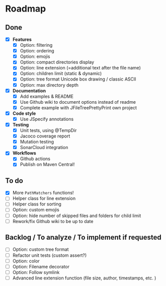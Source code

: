 # Roadmap

## Done
- [x] **Features**
  - [x] Option: filtering
  - [x] Option: ordering
  - [x] Option: emojis
  - [x] Option: compact directories display
  - [x] Option: line extension (=additional text after the file name)
  - [x] Option: children limit (static & dynamic)
  - [x] Option: tree format Unicode box drawing / classic ASCII
  - [x] Option: max directory depth
- [x] **Documentation**
  - [x] Add examples & README
  - [x] Use Github wiki to document options instead of readme
  - [x] Complete example with JFileTreePrettyPrint own project
- [x] **Code style**
  - [x] Use JSpecify annotations
- [x] **Testing**
  - [x] Unit tests, using @TempDir
  - [x] Jacoco coverage report
  - [x] Mutation testing
  - [x] SonarCloud integration
- [x] **Workflows**
  - [x] Github actions
  - [x] Publish on Maven Central!

## To do
- [x] More `PathMatchers` functions!
- [ ] Helper class for line extension
- [ ] Helper class for sorting
- [ ] Option: custom emojis
- [ ] Option: hide number of skipped files and folders for child limit
- [ ] Rework/fix Github wiki to be up to date

## Backlog / To analyze / To implement if requested
- [ ] Option: custom tree format
- [ ] Refactor unit tests (custom assert?)
- [ ] Option: color
- [ ] Option: Filename decorator
- [ ] Option: Follow symlink
- [ ] Advanced line extension function (file size, author, timestamps, etc. )
